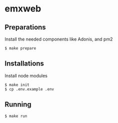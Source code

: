 # emxweb

## Preparations
Install the needed components like Adonis, and pm2
```
$ make prepare
```

## Installations
Install node modules
```
$ make init
$ cp .env.example .env
```

## Running
```
$ make run
```
